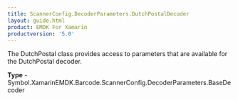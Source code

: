 ```yaml
---
title: ScannerConfig.DecoderParameters.DutchPostalDecoder
layout: guide.html 
product: EMDK For Xamarin 
productversion: '5.0' 
---
```

The DutchPostal class provides access to parameters that are available for the DutchPostal decoder.

**Type** - Symbol.XamarinEMDK.Barcode.ScannerConfig.DecoderParameters.BaseDecoder



